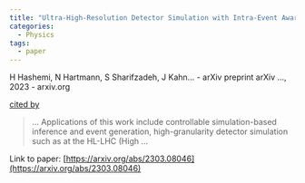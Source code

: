 ```yaml
---
title: "Ultra-High-Resolution Detector Simulation with Intra-Event Aware GAN and Self-Supervised Relational Reasoning"
categories:
  - Physics
tags:
  - paper
---
```

H Hashemi, N Hartmann, S Sharifzadeh, J Kahn… - arXiv preprint arXiv …, 2023 - arxiv.org

[cited by](None) 

>… Applications of this work include controllable simulation-based inference and event generation, high-granularity detector simulation such as at the HL-LHC (High …

Link to paper: [https://arxiv.org/abs/2303.08046](https://arxiv.org/abs/2303.08046)
